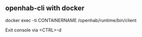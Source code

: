 ## openhab-cli with docker
docker exec -ti CONTAINERNAME /openhab/runtime/bin/client

Exit console via \<CTRL\>-d
